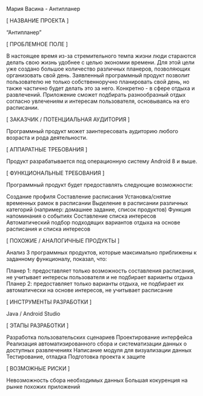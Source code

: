 Мария Васина - Антипланер

[ НАЗВАНИЕ ПРОЕКТА ]

“Антипланер”

[ ПРОБЛЕМНОЕ ПОЛЕ ]

В настоящее время из-за стремительного темпа жизни люди стараются делать свою жизнь удобнее с целью экономии времени. Для этой цели уже создано большое количество различных планеров, позволяющих организовать свой день. Заявленный программный продукт позволит пользователю не только собственноручно планировать свой день, но также частично будет делать это за него. Конкретно - в сфере отдыха и развлечений. Приложение сможет подбирать разнообразный отдых согласно увлечениям и интересам пользователя, основываясь на его расписании.

[ ЗАКАЗЧИК / ПОТЕНЦИАЛЬНАЯ АУДИТОРИЯ ]

Программный продукт может заинтересовать аудиторию любого возраста и рода деятельности.

[ АППАРАТНЫЕ ТРЕБОВАНИЯ ]

Продукт разрабатывается под операционную систему Android 8 и выше.

[ ФУНКЦИОНАЛЬНЫЕ ТРЕБОВАНИЯ ]

Программный продукт будет предоставлять следующие возможности:

Создание профиля
Составление расписания
Установка/снятие временных рамок в расписании
Выделение в расписании различных категорий (например: домашнее задание, список продуктов)
Функция напоминания о событиях
Составление списка интересов
Автоматический подбор подходящих вариантов отдыха на основе расписания и списка интересов


[ ПОХОЖИЕ / АНАЛОГИЧНЫЕ ПРОДУКТЫ ]

Анализ 3 программных продуктов, которые максимально приближены к заданному функционалу, показал, что:

Планер 1: предоставляет только возможность составления расписания, не учитывает интересы пользователя и не подбирает варианты отдыха
Планер 2: предоставляет только варианты отдыха, не подбирает их автоматически на основе интересов, не учитывает расписание

[ ИНСТРУМЕНТЫ РАЗРАБОТКИ ]

Java / Android Studio

[ ЭТАПЫ РАЗРАБОТКИ ]

Разработка пользовательских сценариев
Проектирование интерфейса
Реализация автоматизированного сбора и систематизации данных о доступных развлечениях
Написание модуля для визуализации данных
Тестирование, отладка
Подготовка проекта к защите

[ ВОЗМОЖНЫЕ РИСКИ ]

Невозможность сбора необходимых данных
Большая кокуренция на рынке похожих приложений
